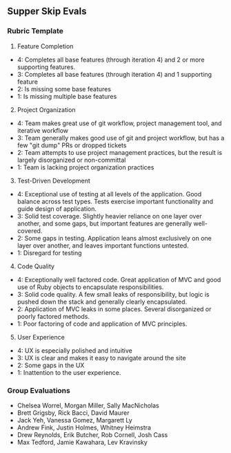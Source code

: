 ## Supper Skip Evals

### Rubric Template

1. Feature Completion
  * 4: Completes all base features (through iteration 4) and 2 or more supporting features.
  * 3: Completes all base features (through iteration 4) and 1 supporting feature
  * 2: Is missing some base features
  * 1: Is missing multiple base features
2. Project Organization
  * 4: Team makes great use of git workflow, project management tool, and iterative workflow
  * 3: Team generally makes good use of git and project workflow, but has a few "git dump" PRs or dropped tickets
  * 2: Team attempts to use project management practices, but the result is largely disorganized or non-committal
  * 1: Team is lacking project organization practices
3. Test-Driven Development
  * 4: Exceptional use of testing at all levels of the application. Good balance across test types. Tests exercise important functionality and guide design of application.
  * 3: Solid test coverage. Slightly heavier reliance on one layer over another, and some gaps, but important features are generally well-covered.
  * 2: Some gaps in testing. Application leans almost exclusively on one layer over another, and leaves important functions untested.
  * 1: Disregard for testing
4. Code Quality
  * 4: Exceptionally well factored code. Great application of MVC and good use of Ruby objects
  to encapsulate responsibilities.
  * 3: Solid code quality. A few small leaks of responsibility, but logic is pushed down the stack and
  generally clearly encapsulated.
  * 2: Application of MVC leaks in some places. Several disorganized or poorly factored methods.
  * 1: Poor factoring of code and application of MVC principles.
5. User Experience
  * 4: UX is especially polished and intuitive
  * 3: UX is clear and makes it easy to navigate around the site
  * 2: Some gaps in the UX
  * 1: Inattention to the user experience.


### Group Evaluations

* Chelsea Worrel, Morgan Miller, Sally MacNicholas
* Brett Grigsby, Rick Bacci, David Maurer
* Jack Yeh, Vanessa Gomez, Margarett Ly
* Andrew Fink, Justin Holmes, Whitney Heimstra
* Drew Reynolds, Erik Butcher, Rob Cornell, Josh Cass
* Max Tedford, Jamie Kawahara, Lev Kravinsky
